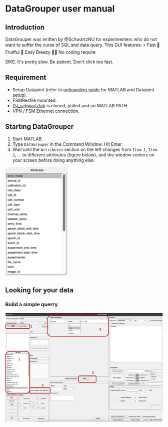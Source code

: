 # DataGrouper user manual

## Introduction
DataGrouper was written by @SchwartzNU for experimenters who do not want to suffer the curse of SQL and data query. This GUI features:
⚡️ Fast
🍇 Fruitful
💨 Easy Breezy
🧑‍💻 No coding require

SIKE. It's pretty slow. Be patient. Don't click too fast.

## Requirement
- Setup Datajoint (refer to [onboarding guide]() for MATLAB and Datajoint setup).
- FSMResfile mounted.
- [DJ_schwartzlab](https://github.com/SchwartzNU/DJ_schwartzlab/tree/master) is cloned, pulled and on MATLAB PATH.
- VPN / FSM Ethernet connection.


## Starting DataGrouper
1. Start MATLAB.
2. Type `DataGrouper` in the Command Window. Hit Enter.
3. Wait until the `Attributes` section on the left changes from `Item 1`, `Item 2`, ... to different attributes (figure below), and the window centers on your screen before doing anything else.
   
<img src= "./assets/DataGrouper/Atrributes.png" width="200" height="auto"> 

## Looking for your data
### Build a simple querry
![SimpleQuerry](./assets/DataGrouper/SimpleQuerry.png)